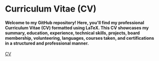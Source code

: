 # Curriculum Vitae (CV)
#### Welcome to my GitHub repository! Here, you'll find my professional Curriculum Vitae (CV) formatted using LaTeX. This CV showcases my summary, education, experience, technical skills, projects, board membership, volunteering, languages, courses taken, and certifications in a structured and professional manner.
[CV](CV-Mehmet_Emre_Gunes.pdf)